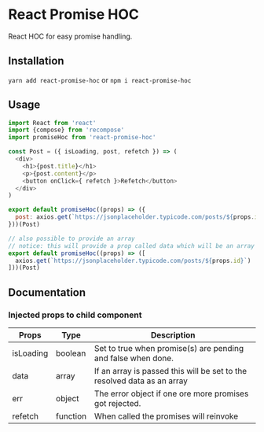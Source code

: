# React Promise HOC
React HOC for easy promise handling.

## Installation
`yarn add react-promise-hoc` or `npm i react-promise-hoc`

## Usage
```javascript
import React from 'react'
import {compose} from 'recompose'
import promiseHoc from 'react-promise-hoc'

const Post = ({ isLoading, post, refetch }) => (
  <div>
    <h1>{post.title}</h1>
    <p>{post.content}</p>
    <button onClick={ refetch }>Refetch</button>
  </div>
)

export default promiseHoc((props) => ({
  post: axios.get(`https://jsonplaceholder.typicode.com/posts/${props.id}`)
}))(Post)

// also possible to provide an array
// notice: this will provide a prop called data which will be an array of the resolved data
export default promiseHoc((props) => ([
  axios.get(`https://jsonplaceholder.typicode.com/posts/${props.id}`)
]))(Post)
```

## Documentation
### Injected props to child component
| Props     | Type     | Description                                                             |
|-----------|----------|-------------------------------------------------------------------------|
| isLoading | boolean  | Set to true when promise(s) are pending and false when done.            |
| data      | array    | If an array is passed this will be set to the resolved data as an array |
| err       | object   | The error object if one ore more promises got rejected.                 |
| refetch   | function | When called the promises will reinvoke                                  |